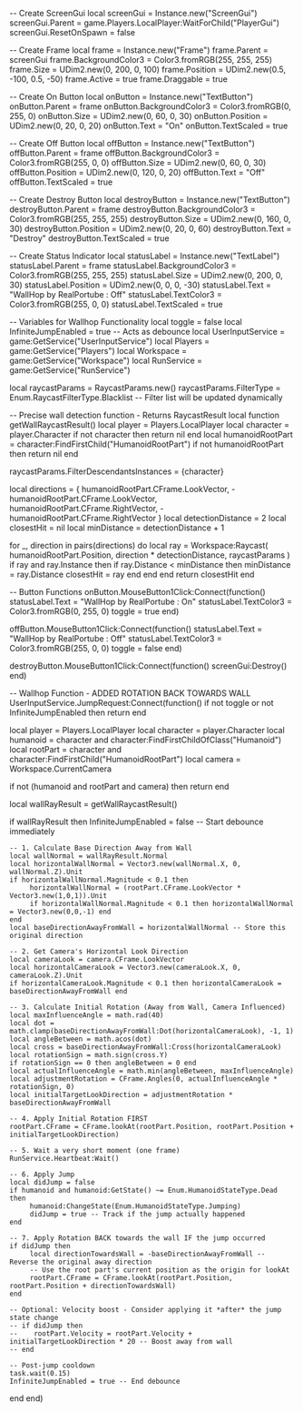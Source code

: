 
-- Create ScreenGui
local screenGui = Instance.new("ScreenGui")
screenGui.Parent = game.Players.LocalPlayer:WaitForChild("PlayerGui")
screenGui.ResetOnSpawn = false

-- Create Frame
local frame = Instance.new("Frame")
frame.Parent = screenGui
frame.BackgroundColor3 = Color3.fromRGB(255, 255, 255)
frame.Size = UDim2.new(0, 200, 0, 100)
frame.Position = UDim2.new(0.5, -100, 0.5, -50)
frame.Active = true
frame.Draggable = true

-- Create On Button
local onButton = Instance.new("TextButton")
onButton.Parent = frame
onButton.BackgroundColor3 = Color3.fromRGB(0, 255, 0)
onButton.Size = UDim2.new(0, 60, 0, 30)
onButton.Position = UDim2.new(0, 20, 0, 20)
onButton.Text = "On"
onButton.TextScaled = true

-- Create Off Button
local offButton = Instance.new("TextButton")
offButton.Parent = frame
offButton.BackgroundColor3 = Color3.fromRGB(255, 0, 0)
offButton.Size = UDim2.new(0, 60, 0, 30)
offButton.Position = UDim2.new(0, 120, 0, 20)
offButton.Text = "Off"
offButton.TextScaled = true

-- Create Destroy Button
local destroyButton = Instance.new("TextButton")
destroyButton.Parent = frame
destroyButton.BackgroundColor3 = Color3.fromRGB(255, 255, 255)
destroyButton.Size = UDim2.new(0, 160, 0, 30)
destroyButton.Position = UDim2.new(0, 20, 0, 60)
destroyButton.Text = "Destroy"
destroyButton.TextScaled = true

-- Create Status Indicator
local statusLabel = Instance.new("TextLabel")
statusLabel.Parent = frame
statusLabel.BackgroundColor3 = Color3.fromRGB(255, 255, 255)
statusLabel.Size = UDim2.new(0, 200, 0, 30)
statusLabel.Position = UDim2.new(0, 0, 0, -30)
statusLabel.Text = "WallHop by RealPortube : Off"
statusLabel.TextColor3 = Color3.fromRGB(255, 0, 0)
statusLabel.TextScaled = true

-- Variables for Wallhop Functionality
local toggle = false
local InfiniteJumpEnabled = true -- Acts as debounce
local UserInputService = game:GetService("UserInputService")
local Players = game:GetService("Players")
local Workspace = game:GetService("Workspace")
local RunService = game:GetService("RunService")

local raycastParams = RaycastParams.new()
raycastParams.FilterType = Enum.RaycastFilterType.Blacklist
-- Filter list will be updated dynamically

-- Precise wall detection function - Returns RaycastResult
local function getWallRaycastResult()
local player = Players.LocalPlayer
local character = player.Character
if not character then return nil end
local humanoidRootPart = character:FindFirstChild("HumanoidRootPart")
if not humanoidRootPart then return nil end

raycastParams.FilterDescendantsInstances = {character}

local directions = {
    humanoidRootPart.CFrame.LookVector,
    -humanoidRootPart.CFrame.LookVector,
    humanoidRootPart.CFrame.RightVector,
    -humanoidRootPart.CFrame.RightVector
}
local detectionDistance = 2
local closestHit = nil
local minDistance = detectionDistance + 1

for _, direction in pairs(directions) do
    local ray = Workspace:Raycast(
        humanoidRootPart.Position,
        direction * detectionDistance,
        raycastParams
    )
    if ray and ray.Instance then
         if ray.Distance < minDistance then
             minDistance = ray.Distance
             closestHit = ray
         end
    end
end
return closestHit
end

-- Button Functions
onButton.MouseButton1Click:Connect(function()
statusLabel.Text = "WallHop by RealPortube : On"
statusLabel.TextColor3 = Color3.fromRGB(0, 255, 0)
toggle = true
end)

offButton.MouseButton1Click:Connect(function()
statusLabel.Text = "WallHop by RealPortube : Off"
statusLabel.TextColor3 = Color3.fromRGB(255, 0, 0)
toggle = false
end)

destroyButton.MouseButton1Click:Connect(function()
screenGui:Destroy()
end)

-- Wallhop Function - ADDED ROTATION BACK TOWARDS WALL
UserInputService.JumpRequest:Connect(function()
if not toggle or not InfiniteJumpEnabled then return end

local player = Players.LocalPlayer
local character = player.Character
local humanoid = character and character:FindFirstChildOfClass("Humanoid")
local rootPart = character and character:FindFirstChild("HumanoidRootPart")
local camera = Workspace.CurrentCamera

if not (humanoid and rootPart and camera) then return end

local wallRayResult = getWallRaycastResult()

if wallRayResult then
    InfiniteJumpEnabled = false -- Start debounce immediately

    -- 1. Calculate Base Direction Away from Wall
    local wallNormal = wallRayResult.Normal
    local horizontalWallNormal = Vector3.new(wallNormal.X, 0, wallNormal.Z).Unit
    if horizontalWallNormal.Magnitude < 0.1 then
         horizontalWallNormal = (rootPart.CFrame.LookVector * Vector3.new(1,0,1)).Unit
         if horizontalWallNormal.Magnitude < 0.1 then horizontalWallNormal = Vector3.new(0,0,-1) end
    end
    local baseDirectionAwayFromWall = horizontalWallNormal -- Store this original direction

    -- 2. Get Camera's Horizontal Look Direction
    local cameraLook = camera.CFrame.LookVector
    local horizontalCameraLook = Vector3.new(cameraLook.X, 0, cameraLook.Z).Unit
    if horizontalCameraLook.Magnitude < 0.1 then horizontalCameraLook = baseDirectionAwayFromWall end

    -- 3. Calculate Initial Rotation (Away from Wall, Camera Influenced)
    local maxInfluenceAngle = math.rad(40)
    local dot = math.clamp(baseDirectionAwayFromWall:Dot(horizontalCameraLook), -1, 1)
    local angleBetween = math.acos(dot)
    local cross = baseDirectionAwayFromWall:Cross(horizontalCameraLook)
    local rotationSign = math.sign(cross.Y)
    if rotationSign == 0 then angleBetween = 0 end
    local actualInfluenceAngle = math.min(angleBetween, maxInfluenceAngle)
    local adjustmentRotation = CFrame.Angles(0, actualInfluenceAngle * rotationSign, 0)
    local initialTargetLookDirection = adjustmentRotation * baseDirectionAwayFromWall

    -- 4. Apply Initial Rotation FIRST
    rootPart.CFrame = CFrame.lookAt(rootPart.Position, rootPart.Position + initialTargetLookDirection)

    -- 5. Wait a very short moment (one frame)
    RunService.Heartbeat:Wait()

    -- 6. Apply Jump
    local didJump = false
    if humanoid and humanoid:GetState() ~= Enum.HumanoidStateType.Dead then
         humanoid:ChangeState(Enum.HumanoidStateType.Jumping)
         didJump = true -- Track if the jump actually happened
    end

    -- 7. Apply Rotation BACK towards the wall IF the jump occurred
    if didJump then
         local directionTowardsWall = -baseDirectionAwayFromWall -- Reverse the original away direction
         -- Use the root part's current position as the origin for lookAt
         rootPart.CFrame = CFrame.lookAt(rootPart.Position, rootPart.Position + directionTowardsWall)
    end

    -- Optional: Velocity boost - Consider applying it *after* the jump state change
    -- if didJump then
    --    rootPart.Velocity = rootPart.Velocity + initialTargetLookDirection * 20 -- Boost away from wall
    -- end

    -- Post-jump cooldown
    task.wait(0.15)
    InfiniteJumpEnabled = true -- End debounce
end
end)

